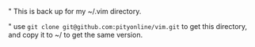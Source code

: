 " This is back up for my ~/.vim directory.

" use `git clone git@github.com:pityonline/vim.git` to get this directory, and copy it to ~/ to get the same version.
